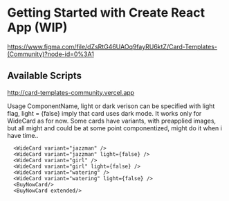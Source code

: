 # Getting Started with Create React App (WIP)
https://www.figma.com/file/dZsRtG46UAOq9fayRU6ktZ/Card-Templates-(Community)?node-id=0%3A1

## Available Scripts
http://card-templates-community.vercel.app

Usage
ComponentName, light or dark verison can be specified with light flag, light = {false} imply that card uses dark mode. It works only for WideCard as for now.
Some cards have variants, with preapplied images, but all might and could be at some point componentized, might do it when i have time..

      <WideCard variant="jazzman" />
      <WideCard variant="jazzman" light={false} />
      <WideCard variant="girl" />
      <WideCard variant="girl" light={false} />
      <WideCard variant="watering" />
      <WideCard variant="watering" light={false} />
      <BuyNowCard/>
      <BuyNowCard extended/>
